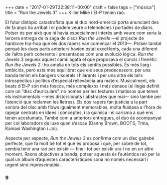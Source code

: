 +++
date = "2017-01-29T22:38:11+00:00"
draft = false
tags = ["música"]
title = "Run the Jewels 3"
+++
Killer Mike i El-P tenien raó.

<!-- more -->

El futur distòpic catastrofista que el duo nord-americà porta anunciant des de fa anys ha arribat i el podem veure a telenotícies i portades de diaris. Potser és per això que hi havia especialment interès amb veure com seria la tercera entrega de la saga de discs *Run the Jewels* —el projecte de hardcore hip-hop que els dos rapers van començar el 2013—. Potser també perquè les dues parts anteriors havien estat excel·lents, cada una diferent de l’altra però coherents i presentades com una evolució lògica. *Run the Jewels 3* segueix aquest camí: agafa el que proposava el concís i frenètic *Run the Jewels 2* i ho amplia en tots els sentits possibles. És més llarg i ambiciós, però està més equilibrat que els seus predecessors: per una banda tenim els bangers viscerals i hilarants i per una altra els talls introspectius i polítics d’especial rellevància ara mateix. Musicalment, els beats d’El-P són més foscos, més complexos i més densos (el llegia definit com un “disc d’auriculars”, no només per les textures i matissos que tenen els instrumentals —més distorsionats i abstractes que mai— sinó també per l’atenció que reclamen les lletres). Els dos rapers fan justícia a la part sonora del disc amb flows igualment memorables, molta fluïdesa a l’hora de rapejar centrats en idees i conceptes, i la química i el carisma a què ens tenen acostumats. També com a anteriors entregues, el duo és acompanyat per col·laboradors de luxe quan s’escau (Danny Brown, BOOTS, Trina, Kamasi Washington i Joi). 

Aspecte per aspecte, *Run the Jewels 3* es confirma com un disc gairebé perfecte, que fa molt bé tot el que es proposa i que, per sobre de tot, sembla tenir una raó per existir — fins i tot per existir ara i no en un altre moment. Raons objectives a banda, potser aquesta és l’autèntica raó per la qual un àlbum d’aquestes característiques sona no només necessari i urgent sinó *imprescindible*.

### 9